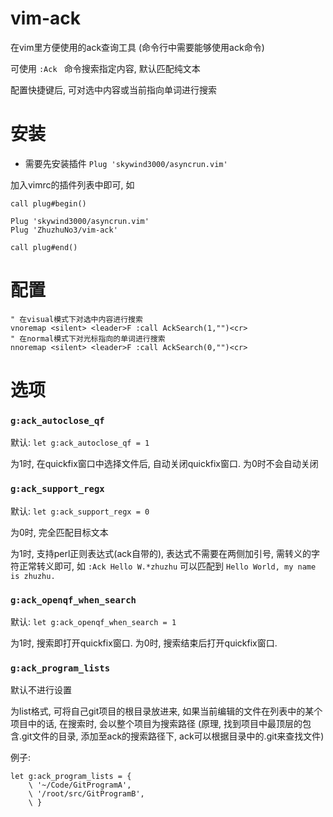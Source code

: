 # vim-ack

在vim里方便使用的ack查询工具 (命令行中需要能够使用ack命令)

可使用 `:Ack ` 命令搜索指定内容, 默认匹配纯文本

配置快捷键后, 可对选中内容或当前指向单词进行搜索

# 安装

* 需要先安装插件 `Plug 'skywind3000/asyncrun.vim'`

加入vimrc的插件列表中即可, 如

```
call plug#begin()

Plug 'skywind3000/asyncrun.vim'
Plug 'ZhuzhuNo3/vim-ack'

call plug#end()
```

# 配置

```
" 在visual模式下对选中内容进行搜索
vnoremap <silent> <leader>F :call AckSearch(1,"")<cr>
" 在normal模式下对光标指向的单词进行搜索
nnoremap <silent> <leader>F :call AckSearch(0,"")<cr>
```

# 选项

### `g:ack_autoclose_qf`

默认: `let g:ack_autoclose_qf = 1`

为1时, 在quickfix窗口中选择文件后, 自动关闭quickfix窗口. 为0时不会自动关闭

### `g:ack_support_regx`

默认: `let g:ack_support_regx = 0`

为0时, 完全匹配目标文本

为1时, 支持perl正则表达式(ack自带的), 表达式不需要在两侧加引号, 需转义的字符正常转义即可, 如 `:Ack Hello W.*zhuzhu` 可以匹配到 `Hello World, my name is zhuzhu.`

### `g:ack_openqf_when_search`

默认: `let g:ack_openqf_when_search = 1`

为1时, 搜索即打开quickfix窗口. 为0时, 搜索结束后打开quickfix窗口.

### `g:ack_program_lists`

默认不进行设置

为list格式, 可将自己git项目的根目录放进来, 如果当前编辑的文件在列表中的某个项目中的话, 在搜索时, 会以整个项目为搜索路径 (原理, 找到项目中最顶层的包含.git文件的目录, 添加至ack的搜索路径下, ack可以根据目录中的.git来查找文件)

例子:

```
let g:ack_program_lists = {
    \ '~/Code/GitProgramA',
    \ '/root/src/GitProgramB',
    \ }
```
